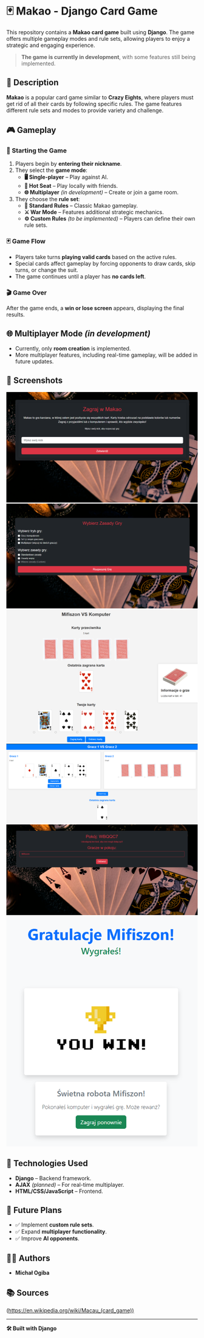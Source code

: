 # 🃏 Makao - Django Card Game

This repository contains a **Makao card game** built using **Django**. The game offers multiple gameplay modes and rule sets, allowing players to enjoy a strategic and engaging experience.

> **The game is currently in development**, with some features still being implemented.

## 📖 Description

**Makao** is a popular card game similar to **Crazy Eights**, where players must get rid of all their cards by following specific rules. The game features different rule sets and modes to provide variety and challenge.

## 🎮 Gameplay

### 🏁 Starting the Game

1. Players begin by **entering their nickname**.
2. They select the **game mode**:
   - **🖥️ Single-player** – Play against AI.
   - **👥 Hot Seat** – Play locally with friends.
   - **🌐 Multiplayer** *(in development)* – Create or join a game room.
3. They choose the **rule set**:
   - **📜 Standard Rules** – Classic Makao gameplay.
   - **⚔️ War Mode** – Features additional strategic mechanics.
   - **⚙️ Custom Rules** *(to be implemented)* – Players can define their own rule sets.

### 🃏 Game Flow

- Players take turns **playing valid cards** based on the active rules.
- Special cards affect gameplay by forcing opponents to draw cards, skip turns, or change the suit.
- The game continues until a player has **no cards left**.

### 🎬 Game Over

After the game ends, a **win or lose screen** appears, displaying the final results.

## 🌐 Multiplayer Mode *(in development)*

- Currently, only **room creation** is implemented.
- More multiplayer features, including real-time gameplay, will be added in future updates.

## 📸 Screenshots

![Nickname Screen](home.png)
![Game Mode Selection](rules.png)
![Gameplay](computer.png)
![HotSeat](1v1.png)
![Multiplayer](room.png)
![Game Over Screen](win.png)

## 📌 Technologies Used

- **Django** – Backend framework.
- **AJAX** *(planned)* – For real-time multiplayer.
- **HTML/CSS/JavaScript** – Frontend.

## 🚀 Future Plans

- ✅ Implement **custom rule sets**.
- ✅ Expand **multiplayer functionality**.
- ✅ Improve **AI opponents**.

## 👨‍💻 Authors

- **Michał Ogiba**

## 📚 Sources

(https://en.wikipedia.org/wiki/Macau_(card_game))

---

**🛠️ Built with Django**

